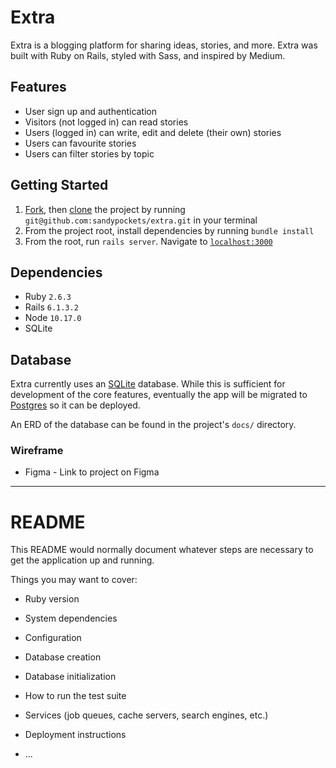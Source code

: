 # Extra
Extra is a blogging platform for sharing ideas, stories, and more. Extra was built with Ruby on Rails, styled with Sass, and inspired by Medium.

## Features

* User sign up and authentication
* Visitors (not logged in) can read stories
* Users (logged in) can write, edit and delete (their own) stories
* Users can favourite stories
* Users can filter stories by topic

## Getting Started

1. [Fork](https://docs.github.com/en/github/getting-started-with-github/fork-a-repo), then [clone](https://github.com/git-guides/git-clone) the project by running `git@github.com:sandypockets/extra.git` in your terminal
2. From the project root, install dependencies by running `bundle install`
3. From the root, run `rails server`. Navigate to [`localhost:3000`](http:localhost:3000)

## Dependencies

* Ruby `2.6.3`
* Rails `6.1.3.2`
* Node `10.17.0`
* SQLite

## Database

Extra currently uses an [SQLite](https://www.sqlite.org/docs.html) database. While this is sufficient for development of the core features, eventually the app will be migrated to [Postgres](https://www.postgresql.org/docs/) so it can be deployed.

An ERD of the database can be found in the project's `docs/` directory.

### Wireframe
* Figma - Link to project on Figma

---

# README

This README would normally document whatever steps are necessary to get the
application up and running.

Things you may want to cover:

* Ruby version

* System dependencies

* Configuration

* Database creation

* Database initialization

* How to run the test suite

* Services (job queues, cache servers, search engines, etc.)

* Deployment instructions

* ...
